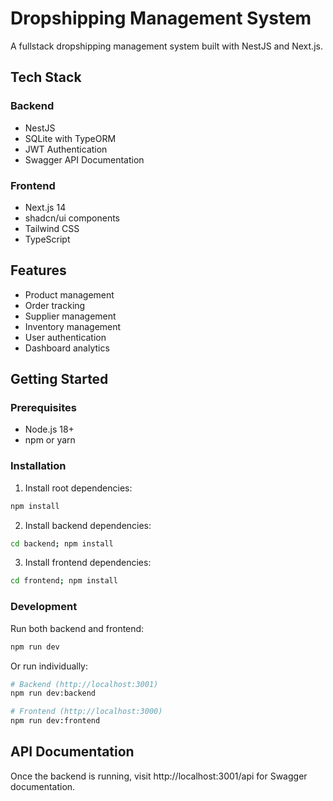 # Dropshipping Management System

A fullstack dropshipping management system built with NestJS and Next.js.

## Tech Stack

### Backend
- NestJS
- SQLite with TypeORM
- JWT Authentication
- Swagger API Documentation

### Frontend
- Next.js 14
- shadcn/ui components
- Tailwind CSS
- TypeScript

## Features

- Product management
- Order tracking
- Supplier management
- Inventory management
- User authentication
- Dashboard analytics

## Getting Started

### Prerequisites
- Node.js 18+
- npm or yarn

### Installation

1. Install root dependencies:
```bash
npm install
```

2. Install backend dependencies:
```bash
cd backend; npm install
```

3. Install frontend dependencies:
```bash
cd frontend; npm install
```

### Development

Run both backend and frontend:
```bash
npm run dev
```

Or run individually:
```bash
# Backend (http://localhost:3001)
npm run dev:backend

# Frontend (http://localhost:3000)
npm run dev:frontend
```

## API Documentation

Once the backend is running, visit http://localhost:3001/api for Swagger documentation.